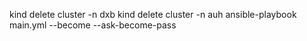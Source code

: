 kind delete cluster -n dxb
kind delete cluster -n auh
ansible-playbook main.yml --become --ask-become-pass 